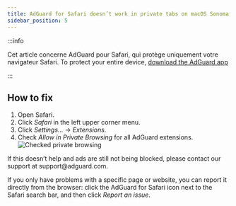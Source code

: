```yaml
---
title: AdGuard for Safari doesn’t work in private tabs on macOS Sonoma
sidebar_position: 5
---
```


:::info

Cet article concerne AdGuard pour Safari, qui protège uniquement votre navigateur Safari. To protect your entire device, [download the AdGuard app](https://agrd.io/download-kb-adblock)

:::

## How to fix

1. Open Safari.
2. Click _Safari_ in the left upper corner menu.
3. Click _Settings…_ → _Extensions_.
4. Check _Allow in Private Browsing_ for all AdGuard extensions.
   ![Checked private browsing](https://cdn.adtidy.org/content/Kb/ad_blocker/safari/adg-safari-sonoma-private.png)

If this doesn’t help and ads are still not being blocked, please contact our support at support\@adguard.com.

If you only have problems with a specific page or website, you can report it directly from the browser: click the AdGuard for Safari icon next to the Safari search bar, and then click _Report an issue_.
